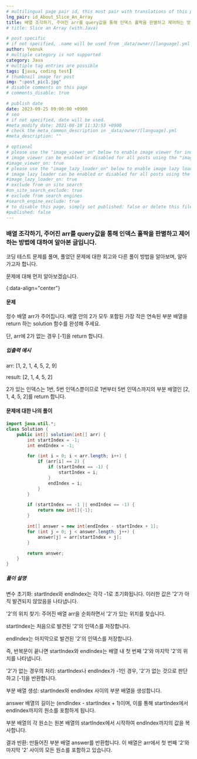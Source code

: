 ```yaml
---
# multilingual page pair id, this must pair with translations of this page. (This name must be unique)
lng_pair: id_About_Slice_An_Array
title: 배열 조각하기, 주어진 arr를 query값을 통해 인덱스 홀짝을 판별하고 제어하는 방법에 대하여 (with.Java)
# title: Slice an Array (with.Java)

# post specific
# if not specified, .name will be used from _data/owner/[language].yml
author: Yeonuk
# multiple category is not supported
category: Java
# multiple tag entries are possible
tags: [java, coding test]
# thumbnail image for post
img: ":post_pic1.jpg"
# disable comments on this page
# comments_disable: true

# publish date
date: 2023-09-25 09:00:00 +0900
# seo
# if not specified, date will be used.
#meta_modify_date: 2021-08-10 11:32:53 +0900
# check the meta_common_description in _data/owner/[language].yml
#meta_description: ""

# optional
# please use the "image_viewer_on" below to enable image viewer for individual pages or posts (_posts/ or [language]/_posts folders).
# image viewer can be enabled or disabled for all posts using the "image_viewer_posts: true" setting in _data/conf/main.yml.
#image_viewer_on: true
# please use the "image_lazy_loader_on" below to enable image lazy loader for individual pages or posts (_posts/ or [language]/_posts folders).
# image lazy loader can be enabled or disabled for all posts using the "image_lazy_loader_posts: true" setting in _data/conf/main.yml.
#image_lazy_loader_on: true
# exclude from on site search
#on_site_search_exclude: true
# exclude from search engines
#search_engine_exclude: true
# to disable this page, simply set published: false or delete this file
#published: false
---
```


<!-- outline-start -->

### 배열 조각하기, 주어진 arr를 query값을 통해 인덱스 홀짝을 판별하고 제어하는 방법에 대하여 알아본 글입니다.

코딩 테스트 문제를 풀며, 풀었던 문제에 대한 회고와 다른 풀이 방법을 알아보며, 알아가고자 합니다.

문제에 대해 먼저 알아보겠습니다.

{:data-align="center"}

<!-- outline-end -->

#### 문제

정수 배열 arr가 주어집니다. 배열 안의 2가 모두 포함된 가장 작은 연속된 부분 배열을 return 하는 solution 함수를 완성해 주세요.

단, arr에 2가 없는 경우 [-1]을 return 합니다.

##### 입출력 예시

arr: [1, 2, 1, 4, 5, 2, 9]

result: [2, 1, 4, 5, 2]

2가 있는 인덱스는 1번, 5번 인덱스뿐이므로 1번부터 5번 인덱스까지의 부분 배열인 [2, 1, 4, 5, 2]를 return 합니다.

<!-- | start_num | end_num | result |
| --------- | ------- | ------ |
| 10        | 3       | 0      | -->

#### 문제에 대한 나의 풀이

```java
import java.util.*;
class Solution {
    public int[] solution(int[] arr) {
        int startIndex = -1;
        int endIndex = -1;

        for (int i = 0; i < arr.length; i++) {
            if (arr[i] == 2) {
                if (startIndex == -1) {
                    startIndex = i;
                }
                endIndex = i;
            }
        }

        if (startIndex == -1 || endIndex == -1) {
            return new int[]{-1};
        }

        int[] answer = new int[endIndex - startIndex + 1];
        for (int j = 0; j < answer.length; j++) {
            answer[j] = arr[startIndex + j];
        }

        return answer;
    }
}
```

##### 풀이 설명

변수 초기화: startIndex와 endIndex는 각각 -1로 초기화됩니다. 이러한 값은 '2'가 아직 발견되지 않았음을 나타냅니다.

'2'의 위치 찾기: 주어진 배열 arr을 순회하면서 '2'가 있는 위치를 찾습니다.

startIndex는 처음으로 발견된 '2'의 인덱스를 저장합니다.

endIndex는 마지막으로 발견된 '2'의 인덱스를 저장합니다.

즉, 반복문이 끝나면 startIndex와 endIndex는 배열 내 첫 번째 '2'와 마지막 '2'의 위치를 나타냅니다.

'2'가 없는 경우의 처리: startIndex나 endIndex가 -1인 경우, '2'가 없는 것으로 판단하고 [-1]을 반환합니다.

부분 배열 생성: startIndex와 endIndex 사이의 부분 배열을 생성합니다.

answer 배열의 길이는 (endIndex - startIndex + 1)이며, 이를 통해 startIndex에서 endIndex까지의 원소를 포함하게 됩니다.

부분 배열의 각 원소는 원본 배열의 startIndex에서 시작하여 endIndex까지의 값을 복사합니다.

결과 반환: 만들어진 부분 배열 answer를 반환합니다. 이 배열은 arr에서 첫 번째 '2'와 마지막 '2' 사이의 모든 원소를 포함하고 있습니다.
